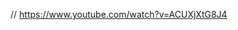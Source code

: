 <!-- // - app.js (or server.js)
// - package.json
// - controllers
//   - authController.js
//   - chatController.js
// - models
//   - userModel.js
//   - chatModel.js
// - routes
//   - authRoutes.js
//   - chatRoutes.js
// - public
//   - html
//     - login.html
//     - register.html
//     - chat.html
//   - js
//     - login.js
//     - register.js
//     - chat.js
//   - css
//     - style.css
// - config
//   - db.js

//   const passport = require('passport');
//   const LocalStrategy = require('passport-local').Strategy;
//   app.use(passport.initialize());
//   app.use(passport.session());

//   passport.use(new LocalStrategy(
//   function(username, password, done) {
//     User.findOne({ username: username }, function (err, user) {
//       if (err) { return done(err); }
//       if (!user) {
//         return done(null, false, { message: 'Incorrect username.' });
//       }
//       if (!user.validPassword(password)) {
//         return done(null, false, { message: 'Incorrect password.' });
//       }
//       return done(null, user);
//     });
//   }
// ));

// passport.serializeUser(function(user, done) {
//   done(null, user.id);
// });

// passport.deserializeUser(function(id, done) {
//   User.findById(id, function(err, user) {
//     done(err, user);
//   });
// });
// app.post('/login', passport.authenticate('local', { successRedirect: '/',
//                                                     failureRedirect: '/login',
//                                                     failureFlash: true }));

// VIDEO RESOURCES
// https://www.youtube.com/watch?v=O5kh3sTVSvA (LOGIN AND REGISTER)
//https://www.youtube.com/watch?v=bhiEJW5poHU (MONGODB AND MONGOOSE)
// https://www.youtube.com/watch?v=kOJEWNPYBUo (CHAT APP) -->
// https://www.youtube.com/watch?v=ACUXjXtG8J4

